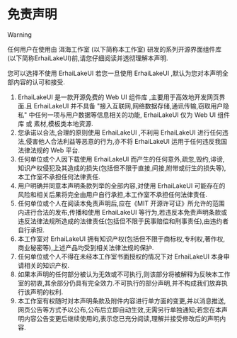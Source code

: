 # 免责声明

> [!WARNING]
> 任何用户在使用由 洱海工作室 (以下简称本工作室) 研发的系列开源界面组件库 (以下简称ErhaiLakeUI)前,请您仔细阅读并透彻理解本声明.
>
> 您可以选择不使用 ErhaiLakeUI 若您一旦使用 ErhaiLakeUI ,默认为您对本声明全部内容的认可和接受.

1. ErhaiLakeUI 是一款开源免费的 Web UI 组件库 ,主要用于高效地开发网页界面.且 ErhaiLakeUI 并不具备 "接入互联网,网络数据存储,通讯传输,窃取用户隐私" 中任何一项与用户数据等信息相关的功能, ErhaiLakeUI 仅为 Web UI 组件库 或 素材,模板类本地资源.
2. 您承诺以合法,合理的原则使用 ErhaiLakeUI ,不利用 ErhaiLakeUI 进行任何违法,侵害他人合法利益等恶意的行为,亦不将 ErhaiLakeUI 运用于任何违反我国法律法规的 Web 平台.
3. 任何单位或个人因下载使用 ErhaiLakeUI 而产生的任何意外,疏忽,毁约,诽谤,知识产权侵犯及其造成的损失(包括但不限于直接,间接,附带或衍生的损失等),本工作室不承担任何法律责任.
4. 用户明确并同意本声明条款列举的全部内容,对使用 ErhaiLakeUI 可能存在的风险和相关后果将完全由用户自行承担,本工作室不承担任何法律责任.
5. 任何单位或个人在阅读本免责声明后,应在《MIT 开源许可证》所允许的范围内进行合法的发布,传播和使用 ErhaiLakeUI  等行为,若违反本免责声明条款或违反法律法规所造成的法律责任(包括但不限于民事赔偿和刑事责任),由违约者自行承担.
6. 本工作室对 ErhaiLakeUI 拥有知识产权(包括但不限于商标权,专利权,著作权,商业秘密等),上述产品均受到相关法律法规的保护.
7. 任何单位或个人不得在未经本工作室书面授权的情况下对 ErhaiLakeUI 本身申请相关的知识产权.
8. 如果本声明的任何部分被认为无效或不可执行,则该部分将被解释为反映本工作室的初衷,其余部分仍具有完全效力.不可执行的部分声明,并不构成我们放弃执行该声明的权利.
9. 本工作室有权随时对本声明条款及附件内容进行单方面的变更,并以消息推送,网页公告等方式予以公布,公布后立即自动生效,无需另行单独通知;若您在本声明内容公告变更后继续使用的,表示您已充分阅读,理解并接受修改后的声明内容.